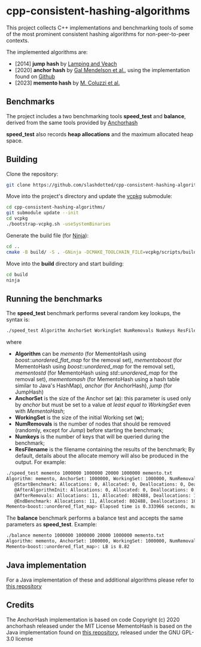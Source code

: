 # cpp-consistent-hashing-algorithms
This project collects C++ implementations and benchmarking tools of some of the most prominent consistent hashing algorithms for non-peer-to-peer contexts.

The implemented algorithms are:
* [2014] __jump hash__ by [Lamping and Veach](https://arxiv.org/pdf/1406.2294.pdf)
* [2020] __anchor hash__ by [Gal Mendelson et al.](https://arxiv.org/pdf/1812.09674.pdf), using the implementation found on [Github](https://github.com/anchorhash/cpp-anchorhash)
* [2023] __memento hash__ by [M. Coluzzi et al.](https://arxiv.org/pdf/2306.09783.pdf)

## Benchmarks

The project includes a two benchmarking tools **speed_test** and **balance**, derived from the same tools provided by [Anchorhash](https://github.com/anchorhash/cpp-anchorhash)

**speed_test** also records **heap allocations** and the maximum allocated heap space.

## Building

Clone the repository:
```bash
git clone https://github.com/slashdotted/cpp-consistent-hashing-algorithms.git
```
Move into the project's directory and update the [vcpkg](https://vcpkg.io/en/) submodule:
```bash
cd cpp-consistent-hashing-algorithms/
git submodule update --init
cd vcpkg
./bootstrap-vcpkg.sh -useSystemBinaries
```
Generate the build file (for [Ninja](https://ninja-build.org/)):
```bash
cd ..
cmake -B build/ -S . -GNinja -DCMAKE_TOOLCHAIN_FILE=vcpkg/scripts/buildsystems/vcpkg.cmake -DCMAKE_BUILD_TYPE=Release
```
Move into the **build** directory and start building:
```bash
cd build
ninja
```
## Running the benchmarks
The **speed_test** benchmark performs several random key lookups, the syntax is:
```bash
./speed_test Algorithm AnchorSet WorkingSet NumRemovals Numkeys ResFilename
```
where
 * **Algorithm** can be *memento* (for MementoHash using *boost::unordered_flat_map* for the removal set), *mementoboost* (for MementoHash using *boost::unordered_map* for the removal set), *mementostd* (for MementoHash using *std::unordered_map* for the removal set), *mementomash* (for MementoHash using a hash table similar to Java's HashMap), *anchor* (for AnchorHash), *jump* (for JumpHash)
 * **AnchorSet** is the size of the Anchor set (**a**): this parameter is used only by *anchor* but must be set to a value *at least equal to WorkingSet* even with *MementoHash*;
 * **WorkingSet** is the size of the initial Working set (**w**);
 * **NumRemovals** is the number of nodes that should be removed (randomly, except for *Jump*) before starting the benchmark;
 * **Numkeys** is the number of keys that will be queried during the benchmark;
 * **ResFilename** is the filename containing the results of the benchmark;
By default, details about the allocate memory will also be produced in the output. For example:
```bash
./speed_test memento 1000000 1000000 20000 1000000 memento.txt
Algorithm: memento, AnchorSet: 1000000, WorkingSet: 1000000, NumRemovals: 20000, NumKeys: 1000000, ResFileName: memento.txt, Random: rand()
   @StartBenchmark: Allocations: 0, Allocated: 0, Deallocations: 0, Deallocated: 0, Maximum: 0
   @AfterAlgorithmInit: Allocations: 0, Allocated: 0, Deallocations: 0, Deallocated: 0, Maximum: 0
   @AfterRemovals: Allocations: 11, Allocated: 802488, Deallocations: 10, Deallocated: 401076, Maximum: 802488
   @EndBenchmark: Allocations: 11, Allocated: 802488, Deallocations: 10, Deallocated: 401076, Maximum: 802488
Memento<boost::unordered_flat_map> Elapsed time is 0.333966 seconds, maximum heap allocated memory is 802488 bytes, sizeof(Memento<boost::unordered_flat_map>) is 56
```

The **balance** benchmark performs a balance test and accepts the same parameters as **speed_test**. Example:

```bash
./balance memento 1000000 1000000 20000 1000000 memento.txt
Algorithm: memento, AnchorSet: 1000000, WorkingSet: 1000000, NumRemovals: 20000, NumKeys: 1000000, ResFileName: memento.txt
Memento<boost::unordered_flat_map>: LB is 8.82
```

## Java implementation
For a Java implementation of these and additional algorithms please refer to [this repository](https://github.com/SUPSI-DTI-ISIN/java-consistent-hashing-algorithms)

## Credits
The AnchorHash implementation is based on code Copyright (c) 2020 anchorhash released under the MIT License
MementoHash is based on the Java implementation found on [this repository](https://github.com/SUPSI-DTI-ISIN/java-consistent-hashing-algorithms), released under the GNU GPL-3.0 license 
